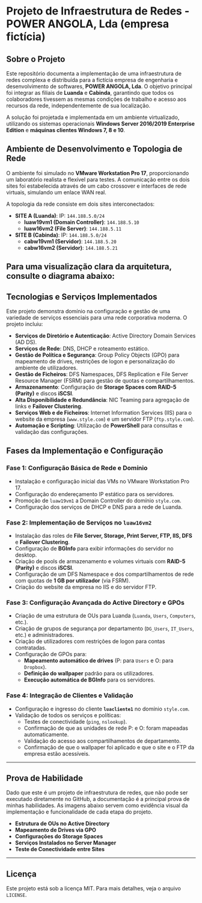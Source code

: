 # Projeto de Infraestrutura de Redes - POWER ANGOLA, Lda (empresa fictícia)

## Sobre o Projeto
Este repositório documenta a implementação de uma infraestrutura de redes complexa e distribuída para a fictícia empresa de engenharia e desenvolvimento de softwares, **POWER ANGOLA, Lda**. O objetivo principal foi integrar as filiais de **Luanda** e **Cabinda**, garantindo que todos os colaboradores tivessem as mesmas condições de trabalho e acesso aos recursos da rede, independentemente de sua localização.

A solução foi projetada e implementada em um ambiente virtualizado, utilizando os sistemas operacionais **Windows Server 2016/2019 Enterprise Edition** e **máquinas clientes Windows 7, 8 e 10**.

## Ambiente de Desenvolvimento e Topologia de Rede
O ambiente foi simulado no **VMware Workstation Pro 17**, proporcionando um laboratório realista e flexível para testes. A comunicação entre os dois sites foi estabelecida através de um cabo crossover e interfaces de rede virtuais, simulando um enlace WAN real.

A topologia da rede consiste em dois sites interconectados:

* **SITE A (Luanda)**: IP: `144.188.5.0/24`
    * **luaw19vm1 (Domain Controller)**: `144.188.5.10`
    * **luaw16vm2 (File Server)**: `144.188.5.11`
* **SITE B (Cabinda)**: IP: `144.188.5.0/24`
    * **cabw19vm1 (Servidor)**: `144.188.5.20`
    * **cabw16vm2 (Servidor)**: `144.188.5.21`

Para uma visualização clara da arquitetura, consulte o diagrama abaixo:
---

## Tecnologias e Serviços Implementados
Este projeto demonstra domínio na configuração e gestão de uma variedade de serviços essenciais para uma rede corporativa moderna. O projeto incluiu:

* **Serviços de Diretório e Autenticação**: Active Directory Domain Services (AD DS).
* **Serviços de Rede**: DNS, DHCP e roteamento estático.
* **Gestão de Política e Segurança**: Group Policy Objects (GPO) para mapeamento de drives, restrições de logon e personalização do ambiente de utilizadores.
* **Gestão de Ficheiros**: DFS Namespaces, DFS Replication e File Server Resource Manager (FSRM) para gestão de quotas e compartilhamentos.
* **Armazenamento**: Configuração de **Storage Spaces com RAID-5 (Parity)** e discos **iSCSI**.
* **Alta Disponibilidade e Redundância**: NIC Teaming para agregação de links e **Failover Clustering**.
* **Serviços Web e de Ficheiros**: Internet Information Services (IIS) para o website da empresa (`www.style.com`) e um servidor FTP (`ftp.style.com`).
* **Automação e Scripting**: Utilização de **PowerShell** para consultas e validação das configurações.

## Fases da Implementação e Configuração

### Fase 1: Configuração Básica de Rede e Domínio
* Instalação e configuração inicial das VMs no VMware Workstation Pro 17.
* Configuração do endereçamento IP estático para os servidores.
* Promoção de `luaw19vm1` a Domain Controller do domínio `style.com`.
* Configuração dos serviços de DHCP e DNS para a rede de Luanda.

### Fase 2: Implementação de Serviços no `luaw16vm2`
* Instalação das roles de **File Server, Storage, Print Server, FTP, IIS, DFS** e **Failover Clustering**.
* Configuração de **BGInfo** para exibir informações do servidor no desktop.
* Criação de pools de armazenamento e volumes virtuais com **RAID-5 (Parity)** e discos **iSCSI**.
* Configuração de um DFS Namespace e dos compartilhamentos de rede com quotas de **1 GB por utilizador** (via FSRM).
* Criação do website da empresa no IIS e do servidor FTP.

### Fase 3: Configuração Avançada do Active Directory e GPOs
* Criação de uma estrutura de OUs para Luanda (`Luanda`, `Users`, `Computers`, etc.).
* Criação de grupos de segurança por departamento (`DG_Users`, `IT_Users`, etc.) e administradores.
* Criação de utilizadores com restrições de logon para contas contratadas.
* Configuração de GPOs para:
    * **Mapeamento automático de drives** (P: para `Users` e O: para `Dropbox`).
    * **Definição do wallpaper** padrão para os utilizadores.
    * **Execução automática de BGInfo** para os servidores.

### Fase 4: Integração de Clientes e Validação
* Configuração e ingresso do cliente **`luacliente1`** no domínio `style.com`.
* Validação de todos os serviços e políticas:
    * Testes de conectividade (`ping`, `nslookup`).
    * Confirmação de que as unidades de rede P: e O: foram mapeadas automaticamente.
    * Validação do acesso aos compartilhamentos de departamento.
    * Confirmação de que o wallpaper foi aplicado e que o site e o FTP da empresa estão acessíveis.

---

## Prova de Habilidade
Dado que este é um projeto de infraestrutura de redes, que não pode ser executado diretamente no GitHub, a documentação é a principal prova de minhas habilidades. As imagens abaixo servem como evidência visual da implementação e funcionalidade de cada etapa do projeto.

* **Estrutura de OUs no Active Directory**
* **Mapeamento de Drives via GPO**
* **Configurações do Storage Spaces**
* **Serviços Instalados no Server Manager**
* **Teste de Conectividade entre Sites**

---

## Licença
Este projeto está sob a licença MIT. Para mais detalhes, veja o arquivo `LICENSE`.
